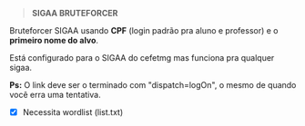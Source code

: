 > **SIGAA BRUTEFORCER**

Bruteforcer SIGAA usando **CPF** (login padrão pra aluno e professor) e o **primeiro nome do alvo**.

Está configurado para o SIGAA do cefetmg mas funciona pra qualquer sigaa. 

__Ps:__ O link deve ser o terminado com "dispatch=logOn", o mesmo de quando você erra uma tentativa.

- [x] Necessita wordlist (list.txt)
